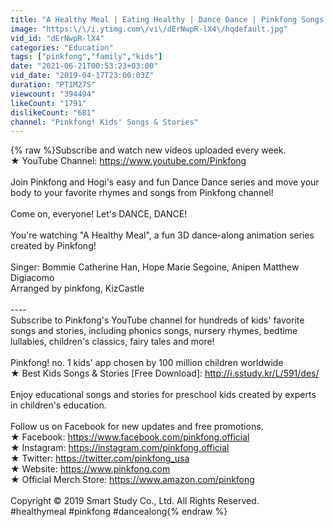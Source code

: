 ```yaml
---
title: "A Healthy Meal | Eating Healthy | Dance Dance | Pinkfong Songs for Children"
image: "https:\/\/i.ytimg.com\/vi\/dErNwpR-lX4\/hqdefault.jpg"
vid_id: "dErNwpR-lX4"
categories: "Education"
tags: ["pinkfong","family","kids"]
date: "2021-06-21T00:53:23+03:00"
vid_date: "2019-04-17T23:00:03Z"
duration: "PT1M27S"
viewcount: "394494"
likeCount: "1791"
dislikeCount: "681"
channel: "Pinkfong! Kids' Songs & Stories"
---
```

{% raw %}Subscribe and watch new videos uploaded every week.<br />★ YouTube Channel: <a rel="nofollow" target="blank" href="https://www.youtube.com/Pinkfong">https://www.youtube.com/Pinkfong</a><br /><br />Join Pinkfong and Hogi's easy and fun Dance Dance series and move your body to your favorite rhymes and songs from Pinkfong channel! <br /><br />Come on, everyone! Let's DANCE, DANCE!<br /><br />You're watching &quot;A Healthy Meal&quot;, a fun 3D dance-along animation series created by Pinkfong!<br /><br />Singer: Bommie Catherine Han, Hope Marie Segoine, Anipen Matthew Digiacomo<br />Arranged by pinkfong, KizCastle   <br /><br />----<br />Subscribe to Pinkfong's YouTube channel for hundreds of kids' favorite songs and stories, including phonics songs, nursery rhymes, bedtime lullabies, children's classics, fairy tales and more!<br /><br />Pinkfong! no. 1 kids' app chosen by 100 million children worldwide<br />★ Best Kids Songs &amp; Stories [Free Download]: <a rel="nofollow" target="blank" href="http://i.sstudy.kr/L/591/des/">http://i.sstudy.kr/L/591/des/</a><br /><br />Enjoy educational songs and stories for preschool kids created by experts in children's education.<br /><br />Follow us on Facebook for new updates and free promotions.<br />★ Facebook: <a rel="nofollow" target="blank" href="https://www.facebook.com/pinkfong.official">https://www.facebook.com/pinkfong.official</a> <br />★ Instagram: <a rel="nofollow" target="blank" href="https://instagram.com/pinkfong.official">https://instagram.com/pinkfong.official</a> <br />★ Twitter: <a rel="nofollow" target="blank" href="https://twitter.com/pinkfong_usa">https://twitter.com/pinkfong_usa</a><br />★ Website:  <a rel="nofollow" target="blank" href="https://www.pinkfong.com">https://www.pinkfong.com</a> <br />★ Official Merch Store: <a rel="nofollow" target="blank" href="https://www.amazon.com/pinkfong">https://www.amazon.com/pinkfong</a><br /><br />Copyright © 2019 Smart Study Co., Ltd. All Rights Reserved.<br />#healthymeal #pinkfong #dancealong{% endraw %}
